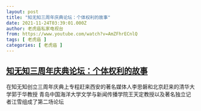 ```yaml
---
layout: post
title: "知无知三周年庆典论坛：个体权利的故事"
date: 2021-11-24T03:39:01.000Z
author: 老虎庙私家电视台
from: https://www.youtube.com/watch?v=AmZFhrECnlQ
tags: [ 老虎庙 ]
categories: [ 老虎庙 ]
---
```

<!--1637725141000-->
[知无知三周年庆典论坛：个体权利的故事](https://www.youtube.com/watch?v=AmZFhrECnlQ)
------

<div>
在知无知创立三周年庆典上专程赶来西安的著名媒体人李思磐和北京赶来的清华大学郭于华教授 青岛中国海洋大学文学与新闻传播学院王天定教授以及著名独立记者江雪组成了第二场论坛
</div>
